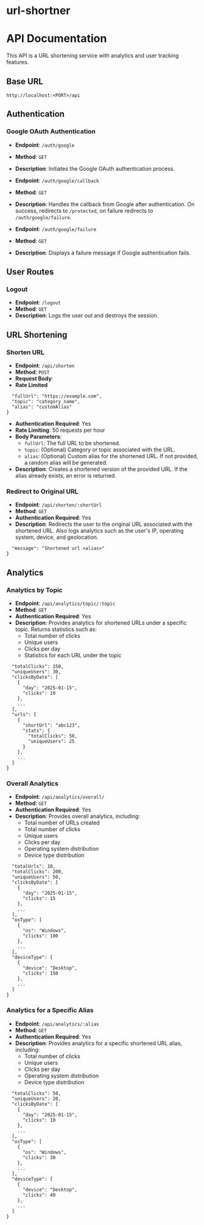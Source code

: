 # url-shortner

# API Documentation

This API is a URL shortening service with analytics and user tracking features.

## Base URL

`http://localhost:<PORT>/api`

## Authentication

### Google OAuth Authentication

- **Endpoint**: `/auth/google`
- **Method**: `GET`
- **Description**: Initiates the Google OAuth authentication process.

- **Endpoint**: `/auth/google/callback`
- **Method**: `GET`
- **Description**: Handles the callback from Google after authentication. On success, redirects to `/protected`, on failure redirects to `/auth/google/failure`.

- **Endpoint**: `/auth/google/failure`
- **Method**: `GET`
- **Description**: Displays a failure message if Google authentication fails.

## User Routes

### Logout

- **Endpoint**: `/logout`
- **Method**: `GET`
- **Description**: Logs the user out and destroys the session.

## URL Shortening

### Shorten URL

- **Endpoint**: `/api/shorten`
- **Method**: `POST`
- **Request Body**:
- **Rate Limited**

```{
  "fullUrl": "https://example.com",
  "topic": "category_name",
  "alias": "customAlias"
}
```

- **Authentication Required**: Yes
- **Rate Limiting**: 50 requests per hour
- **Body Parameters**:
  - `fullUrl`: The full URL to be shortened.
  - `topic`: (Optional) Category or topic associated with the URL.
  - `alias`: (Optional) Custom alias for the shortened URL. If not provided, a random alias will be generated.
- **Description**: Creates a shortened version of the provided URL. If the alias already exists, an error is returned.

### Redirect to Original URL

- **Endpoint**: `/api/shorten/:shortUrl`
- **Method**: `GET`
- **Authentication Required**: Yes
- **Description**: Redirects the user to the original URL associated with the shortened URL. Also logs analytics such as the user's IP, operating system, device, and geolocation.

```{
  "message": "Shortened url <alias>"
}
```

## Analytics

### Analytics by Topic

- **Endpoint**: `/api/analytics/topic/:topic`
- **Method**: `GET`
- **Authentication Required**: Yes
- **Description**: Provides analytics for shortened URLs under a specific topic. Returns statistics such as:
  - Total number of clicks
  - Unique users
  - Clicks per day
  - Statistics for each URL under the topic

```{
  "totalClicks": 150,
  "uniqueUsers": 30,
  "clicksByDate": [
    {
      "day": "2025-01-15",
      "clicks": 10
    },
    ...
  ],
  "urls": [
    {
      "shortUrl": "abc123",
      "stats": {
        "totalClicks": 50,
        "uniqueUsers": 25
      }
    },
    ...
  ]
}
```

### Overall Analytics

- **Endpoint**: `/api/analytics/overall/`
- **Method**: `GET`
- **Authentication Required**: Yes
- **Description**: Provides overall analytics, including:
  - Total number of URLs created
  - Total number of clicks
  - Unique users
  - Clicks per day
  - Operating system distribution
  - Device type distribution

```{
  "totalUrls": 10,
  "totalClicks": 200,
  "uniqueUsers": 50,
  "clicksByDate": [
    {
      "day": "2025-01-15",
      "clicks": 15
    },
    ...
  ],
  "osType": [
    {
      "os": "Windows",
      "clicks": 100
    },
    ...
  ],
  "deviceType": [
    {
      "device": "Desktop",
      "clicks": 150
    },
    ...
  ]
}
```

### Analytics for a Specific Alias

- **Endpoint**: `/api/analytics/:alias`
- **Method**: `GET`
- **Authentication Required**: Yes
- **Description**: Provides analytics for a specific shortened URL alias, including:
  - Total number of clicks
  - Unique users
  - Clicks per day
  - Operating system distribution
  - Device type distribution

```{
  "totalClicks": 50,
  "uniqueUsers": 20,
  "clicksByDate": [
    {
      "day": "2025-01-15",
      "clicks": 10
    },
    ...
  ],
  "osType": [
    {
      "os": "Windows",
      "clicks": 30
    },
    ...
  ],
  "deviceType": [
    {
      "device": "Desktop",
      "clicks": 40
    },
    ...
  ]
}
```

